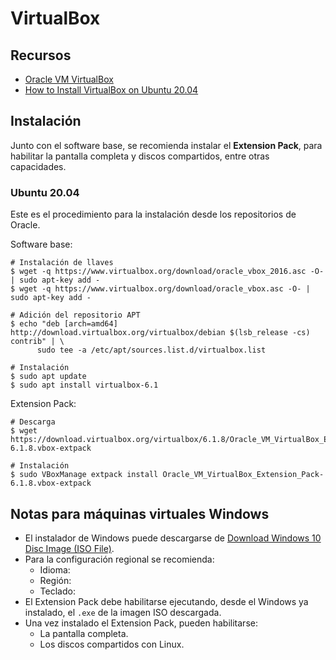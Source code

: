 # VirtualBox

## Recursos
- [Oracle VM VirtualBox](https://www.virtualbox.org/)
- [How to Install VirtualBox on Ubuntu 20.04](https://linuxize.com/post/how-to-install-virtualbox-on-ubuntu-20-04/)

## Instalación
Junto con el software base, se recomienda instalar el **Extension Pack**, para habilitar la pantalla completa y discos compartidos, entre otras capacidades.

### Ubuntu 20.04
Este es el procedimiento para la instalación desde los repositorios de Oracle.

Software base:
```shell
# Instalación de llaves
$ wget -q https://www.virtualbox.org/download/oracle_vbox_2016.asc -O- | sudo apt-key add -
$ wget -q https://www.virtualbox.org/download/oracle_vbox.asc -O- | sudo apt-key add -

# Adición del repositorio APT
$ echo "deb [arch=amd64] http://download.virtualbox.org/virtualbox/debian $(lsb_release -cs) contrib" | \
      sudo tee -a /etc/apt/sources.list.d/virtualbox.list
      
# Instalación
$ sudo apt update
$ sudo apt install virtualbox-6.1
```

Extension Pack:
```shell
# Descarga
$ wget https://download.virtualbox.org/virtualbox/6.1.8/Oracle_VM_VirtualBox_Extension_Pack-6.1.8.vbox-extpack

# Instalación
$ sudo VBoxManage extpack install Oracle_VM_VirtualBox_Extension_Pack-6.1.8.vbox-extpack
```

## Notas para máquinas virtuales Windows
- El instalador de Windows puede descargarse de [Download Windows 10 Disc Image (ISO File)](https://www.microsoft.com/en-in/software-download/windows10ISO).
- Para la configuración regional se recomienda:
    - Idioma: 
    - Región:
    - Teclado: 
- El Extension Pack debe habilitarse ejecutando, desde el Windows ya instalado, el `.exe` de la imagen ISO descargada.
- Una vez instalado el Extension Pack, pueden habilitarse:
    - La pantalla completa.
    - Los discos compartidos con Linux.
